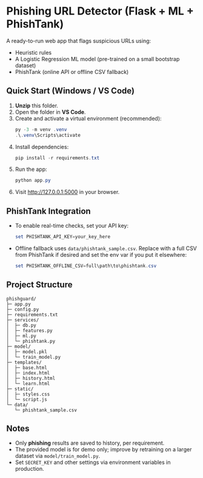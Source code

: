 # Phishing URL Detector (Flask + ML + PhishTank)

A ready-to-run web app that flags suspicious URLs using:
- Heuristic rules
- A Logistic Regression ML model (pre-trained on a small bootstrap dataset)
- PhishTank (online API or offline CSV fallback)

## Quick Start (Windows / VS Code)

1. **Unzip** this folder.
2. Open the folder in **VS Code**.
3. Create and activate a virtual environment (recommended):
   ```powershell
   py -3 -m venv .venv
   .\.venv\Scripts\activate
   ```
4. Install dependencies:
   ```powershell
   pip install -r requirements.txt
   ```
5. Run the app:
   ```powershell
   python app.py
   ```
6. Visit http://127.0.0.1:5000 in your browser.

## PhishTank Integration
- To enable real-time checks, set your API key:
  ```powershell
  set PHISHTANK_API_KEY=your_key_here
  ```
- Offline fallback uses `data/phishtank_sample.csv`. Replace with a full CSV from PhishTank if desired and set the env var if you put it elsewhere:
  ```powershell
  set PHISHTANK_OFFLINE_CSV=full\path\to\phishtank.csv
  ```

## Project Structure
```
phishguard/
├─ app.py
├─ config.py
├─ requirements.txt
├─ services/
│  ├─ db.py
│  ├─ features.py
│  ├─ ml.py
│  └─ phishtank.py
├─ model/
│  ├─ model.pkl
│  └─ train_model.py
├─ templates/
│  ├─ base.html
│  ├─ index.html
│  ├─ history.html
│  └─ learn.html
├─ static/
│  ├─ styles.css
│  └─ script.js
└─ data/
   └─ phishtank_sample.csv
```

## Notes
- Only **phishing** results are saved to history, per requirement.
- The provided model is for demo only; improve by retraining on a larger dataset via `model/train_model.py`.
- Set `SECRET_KEY` and other settings via environment variables in production.
